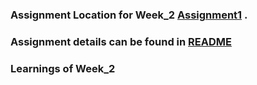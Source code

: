 ### Assignment Location for Week_2 [Assignment1](./Assignment1) . 
### Assignment details can be found in [README](./Assignment1/README.md)

### Learnings of Week_2
